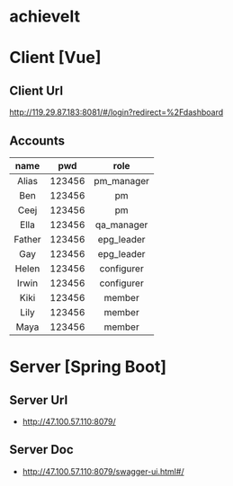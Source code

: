 # achieveIt

# Client [Vue]
## Client Url
http://119.29.87.183:8081/#/login?redirect=%2Fdashboard
## Accounts
| name | pwd | role |
| :----:| :----: |:----:|
|Alias|	123456|	pm_manager|
|Ben|	123456|	pm|
|Ceej| 123456|	pm|
|Ella|	123456|	qa_manager|
|Father|	123456|	epg_leader|
|Gay|	123456|	epg_leader|
|Helen|	123456|	configurer|
|Irwin|	123456|	configurer|
|Kiki|	123456|	member|
|Lily|	123456|	member|
|Maya|	123456|	member|

# Server [Spring Boot]
## Server Url
- http://47.100.57.110:8079/
## Server Doc
- http://47.100.57.110:8079/swagger-ui.html#/

